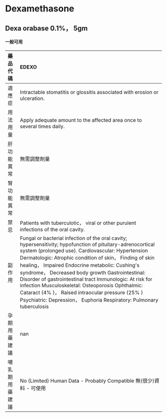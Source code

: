 # Dexamethasone

## Dexa orabase 0.1%， 5gm

#### 一般可用

| 藥品代碼       | EDEXO                                                                                                                                                                                                                                                                                                                                                                                                                                                                                                                                                                        |
|:---------------|:-----------------------------------------------------------------------------------------------------------------------------------------------------------------------------------------------------------------------------------------------------------------------------------------------------------------------------------------------------------------------------------------------------------------------------------------------------------------------------------------------------------------------------------------------------------------------------|
| 適應症         | Intractable stomatitis or glossitis associated with erosion or ulceration.                                                                                                                                                                                                                                                                                                                                                                                                                                                                                                   |
| 用法用量       | Apply adequate amount to the affected area once to several times daily.                                                                                                                                                                                                                                                                                                                                                                                                                                                                                                      |
| 肝功能異常     | 無需調整劑量                                                                                                                                                                                                                                                                                                                                                                                                                                                                                                                                                                 |
| 腎功能異常     | 無需調整劑量                                                                                                                                                                                                                                                                                                                                                                                                                                                                                                                                                                 |
| 禁忌           | Patients with tuberculotic， viral or other purulent infections of the oral cavity.                                                                                                                                                                                                                                                                                                                                                                                                                                                                                          |
| 副作用         | Fungal or bacterial infection of the oral cavity; hypersensitivity; hypofunction of pituitary-adrenocortical system (prolonged use). Cardiovascular: Hypertension Dermatologic: Atrophic condition of skin， Finding of skin healing， Impaired Endocrine metabolic: Cushing's syndrome， Decreased body growth Gastrointestinal: Disorder of gastrointestinal tract Immunologic: At risk for infection Musculoskeletal: Osteoporosis Ophthalmic: Cataract (4% )， Raised intraocular pressure (25% ) Psychiatric: Depression， Euphoria Respiratory: Pulmonary tuberculosis |
| 孕期用藥建議   | nan                                                                                                                                                                                                                                                                                                                                                                                                                                                                                                                                                                          |
| 哺乳期用藥建議 | No (Limited) Human Data - Probably Compatible 無(很少)資料 - 可使用                                                                                                                                                                                                                                                                                                                                                                                                                                                                                                          |

